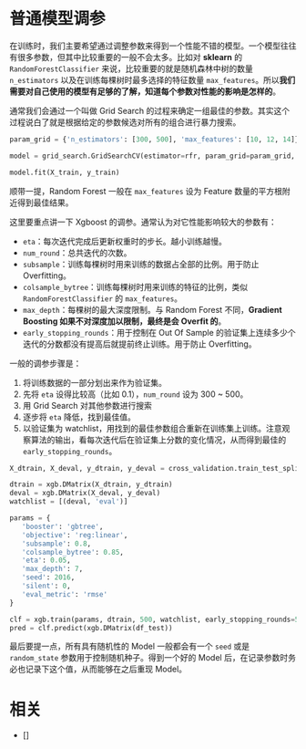 
# 普通模型调参


在训练时，我们主要希望通过调整参数来得到一个性能不错的模型。一个模型往往有很多参数，但其中比较重要的一般不会太多。比如对 **sklearn** 的 `RandomForestClassifier` 来说，比较重要的就是随机森林中树的数量 `n_estimators` 以及在训练每棵树时最多选择的特征数量 `max_features`。所以**我们需要对自己使用的模型有足够的了解，知道每个参数对性能的影响是怎样的**。

通常我们会通过一个叫做 Grid Search 的过程来确定一组最佳的参数。其实这个过程说白了就是根据给定的参数候选对所有的组合进行暴力搜索。


```py
param_grid = {'n_estimators': [300, 500], 'max_features': [10, 12, 14]}

model = grid_search.GridSearchCV(estimator=rfr, param_grid=param_grid, n_jobs=1, cv=10, verbose=20, scoring=RMSE)

model.fit(X_train, y_train)
```



顺带一提，Random Forest 一般在 `max_features` 设为 Feature 数量的平方根附近得到最佳结果。

这里要重点讲一下 Xgboost 的调参。通常认为对它性能影响较大的参数有：

- `eta`：每次迭代完成后更新权重时的步长。越小训练越慢。
- `num_round`：总共迭代的次数。
- `subsample`：训练每棵树时用来训练的数据占全部的比例。用于防止 Overfitting。
- `colsample_bytree`：训练每棵树时用来训练的特征的比例，类似 `RandomForestClassifier` 的 `max_features`。
- `max_depth`：每棵树的最大深度限制。与 Random Forest 不同，**Gradient Boosting 如果不对深度加以限制，最终是会 Overfit 的**。
- `early_stopping_rounds`：用于控制在 Out Of Sample 的验证集上连续多少个迭代的分数都没有提高后就提前终止训练。用于防止 Overfitting。

一般的调参步骤是：

1. 将训练数据的一部分划出来作为验证集。
2. 先将 `eta` 设得比较高（比如 0.1），`num_round` 设为 300 ~ 500。
3. 用 Grid Search 对其他参数进行搜索
4. 逐步将 `eta` 降低，找到最佳值。
5. 以验证集为 watchlist，用找到的最佳参数组合重新在训练集上训练。注意观察算法的输出，看每次迭代后在验证集上分数的变化情况，从而得到最佳的 `early_stopping_rounds`。


```py
X_dtrain, X_deval, y_dtrain, y_deval = cross_validation.train_test_split(X_train, y_train, random_state=1026, test_size=0.3)

dtrain = xgb.DMatrix(X_dtrain, y_dtrain)
deval = xgb.DMatrix(X_deval, y_deval)
watchlist = [(deval, 'eval')]

params = {
   'booster': 'gbtree',
   'objective': 'reg:linear',
   'subsample': 0.8,
   'colsample_bytree': 0.85,
   'eta': 0.05,
   'max_depth': 7,
   'seed': 2016,
   'silent': 0,
   'eval_metric': 'rmse'
}

clf = xgb.train(params, dtrain, 500, watchlist, early_stopping_rounds=50)
pred = clf.predict(xgb.DMatrix(df_test))
```


最后要提一点，所有具有随机性的 Model 一般都会有一个 `seed` 或是 `random_state` 参数用于控制随机种子。得到一个好的 Model 后，在记录参数时务必也记录下这个值，从而能够在之后重现 Model。



# 相关

- []
